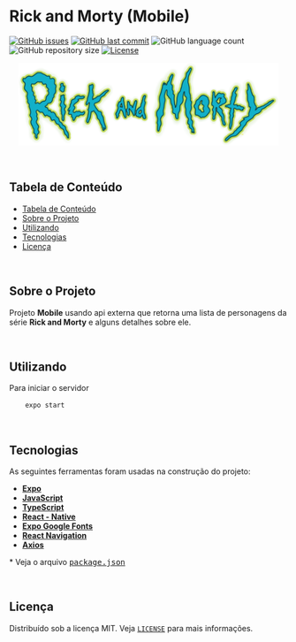 # Rick and Morty (Mobile)

<!-- PROJECT SHIELDS -->

[![GitHub issues](https://img.shields.io/github/issues-raw/CarlosETB/rick-and-morty-web.svg)](https://github.com/CarlosETB/rick-and-morty-web/issues)
[![GitHub last commit](https://img.shields.io/github/last-commit/CarlosETB/rick-and-morty-web.svg)](https://github.com/CarlosETB/rick-and-morty-web/commits/master)
![GitHub language count](https://img.shields.io/github/languages/count/CarlosETB/rick-and-morty-web?color=%2304D361)
![GitHub repository size](https://img.shields.io/github/repo-size/CarlosETB/rick-and-morty-web)
[![License](https://img.shields.io/badge/license-MIT-brightgreen)](https://github.com/CarlosETB/rick-and-morty-web/stargazers)

<!-- PROJECT LOGO -->

<p align="center">
    <img height="150px" src='./src/assets/logo.png' alt="Logo">
</p>

<br />

<!-- TABLE OF CONTENTS -->

## Tabela de Conteúdo

- [Tabela de Conteúdo](#tabela-de-conte%C3%BAdo)
- [Sobre o Projeto](#sobre-o-projeto)
- [Utilizando](#utilizando)
- [Tecnologias](#tecnologias)
- [Licença](#licen%C3%A7a)

<br />

<!-- ABOUT THE PROJECT -->

## Sobre o Projeto

Projeto **Mobile** usando api externa que retorna uma lista de personagens da série **Rick and Morty** e alguns detalhes sobre ele.

<br />

<!-- USING -->

## Utilizando

Para iniciar o servidor

```sh
    expo start
```

<br />

## Tecnologias

As seguintes ferramentas foram usadas na construção do projeto:

- **[Expo](https://expo.io/)**
- **[JavaScript](https://www.javascript.com/)**
- **[TypeScript](https://www.typescriptlang.org/)**
- **[React - Native](https://reactnative.dev/)**
- **[Expo Google Fonts](https://github.com/expo/google-fonts)**
- **[React Navigation](https://reactnavigation.org/)**
- **[Axios](https://github.com/axios/axios)**

 \* Veja o arquivo <kbd>[package.json](./package.json)</kbd>

<br />

<!-- LICENSE -->

## Licença

Distribuído sob a licença MIT. Veja [`LICENSE`](./LICENSE) para mais informações.
